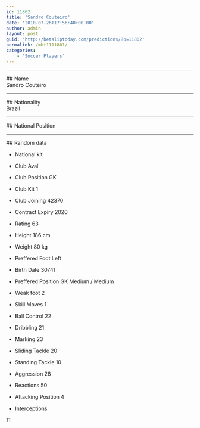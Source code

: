 ```yaml
---
id: 11802
title: 'Sandro Couteiro'
date: '2010-07-26T17:56:40+00:00'
author: admin
layout: post
guid: 'http://betsliptoday.com/predictions/?p=11802'
permalink: /mbt1111801/
categories:
    - 'Soccer Players'
---
```


- - - - - -

\## Name  
 Sandro Couteiro

- - - - - -

\## Nationality  
 Brazil

- - - - - -

\## National Position

- - - - - -

\## Random data

- National kit
- Club
 Avaí

- Club Position
 GK

- Club Kit
 1

- Club Joining
 42370

- Contract Expiry
 2020

- Rating
 63

- Height
 186 cm

- Weight
 80 kg

- Preffered Foot
 Left

- Birth Date
 30741

- Preffered Position
 GK Medium / Medium

- Weak foot
 2

- Skill Moves
 1

- Ball Control
 22

- Dribbling
 21

- Marking
 23

- Sliding Tackle
 20

- Standing Tackle
 10

- Aggression
 28

- Reactions
 50

- Attacking Position
 4

- Interceptions

 11
